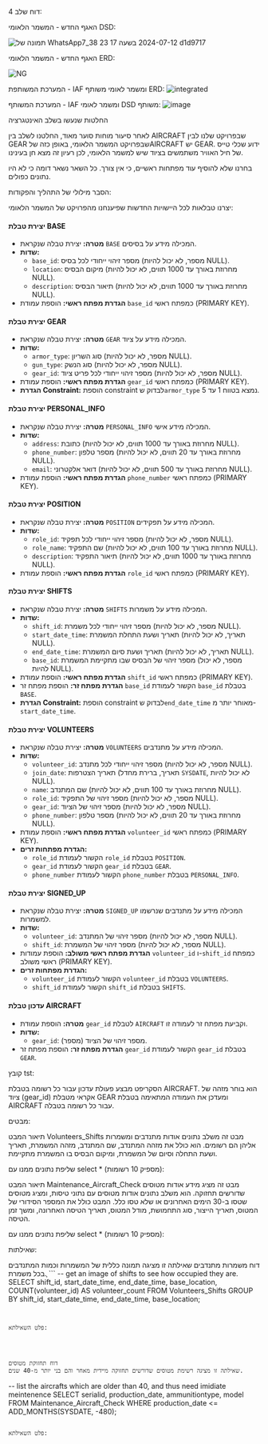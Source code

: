 דוח שלב 4:

האגף החדש - המשמר הלאומי DSD:

![תמונה של WhatsApp‏ 2024-07-12 בשעה 17 23 38_7d1d9717](https://github.com/user-attachments/assets/fca0072d-ec4d-419e-898c-d8640cc5a70a)


האגף החדש - המשמר הלאומי ERD:

![NG](https://github.com/user-attachments/assets/e8da43e0-306b-412c-bd4b-fcd2604df410)


המערכת המשותפת - IAF ומשמר לאומי משותף ERD:
![integrated](https://github.com/user-attachments/assets/ecfec15d-3d99-4b30-a33f-65067dddba78)


המערכת המשותף - IAF ומשמר לאומי DSD משותף:
![image](https://github.com/user-attachments/assets/4d106127-d320-4cda-977c-593c68f9b68f)


 החלטות שנעשו בשלב האינטגרציה

לאחר סיעור מוחות סוער מאוד, החלטנו לשלב בין AIRCRAFT שבפרויקט שלנו לבין GEAR שבפרויקט המשמר הלאומי, באופן כזה שלAIRCRAFT יש GEAR. ידוע שכלי טייס של חיל האוויר משתמשים בציוד שיש למשמר הלאומי, לכן רעיון זה מצא חן בעינינו.

בחרנו שלא להוסיף עוד מפתחות ראשיים, כי אין צורך. כל השאר נשאר דומה כי לא היו נתונים כפולים.

הסבר מילולי של התהליך והפקודות:

יצרנו טבלאות לכל היישויות החדשות שפיענחנו מהפרויקט של המשמר הלאומי:

#### יצירת טבלת BASE
- **מטרה:** יצירת טבלה שנקראת `BASE` המכילה מידע על בסיסים.
- **שדות:**
  - `base_id`: מספר זיהוי ייחודי לכל בסיס (מספר, לא יכול להיות NULL).
  - `location`: מיקום הבסיס (מחרוזת באורך עד 1000 תווים, לא יכול להיות NULL).
  - `description`: תיאור הבסיס (מחרוזת באורך עד 1000 תווים, לא יכול להיות NULL).
- **הגדרת מפתח ראשי:** הוספת עמודת `base_id` כמפתח ראשי (PRIMARY KEY).

#### יצירת טבלת GEAR
- **מטרה:** יצירת טבלה שנקראת `GEAR` המכילה מידע על ציוד.
- **שדות:**
  - `armor_type`: סוג השריון (מספר, לא יכול להיות NULL).
  - `gun_type`: סוג הנשק (מספר, לא יכול להיות NULL).
  - `gear_id`: מספר זיהוי ייחודי לכל פריט ציוד (מספר, לא יכול להיות NULL).
- **הגדרת מפתח ראשי:** הוספת עמודת `gear_id` כמפתח ראשי (PRIMARY KEY).
- **הגדרת Constraint:** הוספת constraint לבדוק ש`armor_type` נמצא בטווח 1 עד 5.

#### יצירת טבלת PERSONAL_INFO
- **מטרה:** יצירת טבלה שנקראת `PERSONAL_INFO` המכילה מידע אישי.
- **שדות:**
  - `address`: כתובת (מחרוזת באורך עד 1000 תווים, לא יכול להיות NULL).
  - `phone_number`: מספר טלפון (מחרוזת באורך עד 20 תווים, לא יכול להיות NULL).
  - `email`: דואר אלקטרוני (מחרוזת באורך עד 500 תווים, לא יכול להיות NULL).
- **הגדרת מפתח ראשי:** הוספת עמודת `phone_number` כמפתח ראשי (PRIMARY KEY).

#### יצירת טבלת POSITION
- **מטרה:** יצירת טבלה שנקראת `POSITION` המכילה מידע על תפקידים.
- **שדות:**
  - `role_id`: מספר זיהוי ייחודי לכל תפקיד (מספר, לא יכול להיות NULL).
  - `role_name`: שם התפקיד (מחרוזת באורך עד 100 תווים, לא יכול להיות NULL).
  - `description`: תיאור התפקיד (מחרוזת באורך עד 1000 תווים, לא יכול להיות NULL).
- **הגדרת מפתח ראשי:** הוספת עמודת `role_id` כמפתח ראשי (PRIMARY KEY).

#### יצירת טבלת SHIFTS
- **מטרה:** יצירת טבלה שנקראת `SHIFTS` המכילה מידע על משמרות.
- **שדות:**
  - `shift_id`: מספר זיהוי ייחודי לכל משמרת (מספר, לא יכול להיות NULL).
  - `start_date_time`: תאריך ושעת התחלת המשמרת (תאריך, לא יכול להיות NULL).
  - `end_date_time`: תאריך ושעת סיום המשמרת (תאריך, לא יכול להיות NULL).
  - `base_id`: מספר זיהוי של הבסיס שבו מתקיימת המשמרת (מספר, לא יכול להיות NULL).
- **הגדרת מפתח ראשי:** הוספת עמודת `shift_id` כמפתח ראשי (PRIMARY KEY).
- **הגדרת מפתח זר:** הוספת מפתח זר `base_id` הקשור לעמודת `base_id` בטבלת `BASE`.
- **הגדרת Constraint:** הוספת constraint לבדוק ש`end_date_time` מאוחר יותר מ-`start_date_time`.

#### יצירת טבלת VOLUNTEERS
- **מטרה:** יצירת טבלה שנקראת `VOLUNTEERS` המכילה מידע על מתנדבים.
- **שדות:**
  - `volunteer_id`: מספר זיהוי ייחודי לכל מתנדב (מספר, לא יכול להיות NULL).
  - `join_date`: תאריך הצטרפות (תאריך, ברירת מחדל `SYSDATE`, לא יכול להיות NULL).
  - `name`: שם המתנדב (מחרוזת באורך עד 100 תווים, לא יכול להיות NULL).
  - `role_id`: מספר זיהוי של התפקיד (מספר, לא יכול להיות NULL).
  - `gear_id`: מספר זיהוי של הציוד (מספר, לא יכול להיות NULL).
  - `phone_number`: מספר טלפון (מחרוזת באורך עד 20 תווים, לא יכול להיות NULL).
- **הגדרת מפתח ראשי:** הוספת עמודת `volunteer_id` כמפתח ראשי (PRIMARY KEY).
- **הגדרת מפתחות זרים:**
  - `role_id` הקשור לעמודת `role_id` בטבלת `POSITION`.
  - `gear_id` הקשור לעמודת `gear_id` בטבלת `GEAR`.
  - `phone_number` הקשור לעמודת `phone_number` בטבלת `PERSONAL_INFO`.

#### יצירת טבלת SIGNED_UP
- **מטרה:** יצירת טבלה שנקראת `SIGNED_UP` המכילה מידע על מתנדבים שנרשמו למשמרות.
- **שדות:**
  - `volunteer_id`: מספר זיהוי של המתנדב (מספר, לא יכול להיות NULL).
  - `shift_id`: מספר זיהוי של המשמרת (מספר, לא יכול להיות NULL).
- **הגדרת מפתח ראשי משולב:** הוספת עמודות `volunteer_id` ו-`shift_id` כמפתח ראשי משולב (PRIMARY KEY).
- **הגדרת מפתחות זרים:**
  - `volunteer_id` הקשור לעמודת `volunteer_id` בטבלת `VOLUNTEERS`.
  - `shift_id` הקשור לעמודת `shift_id` בטבלת `SHIFTS`.

#### עדכון טבלת AIRCRAFT
- **מטרה:** הוספת עמודת `gear_id` לטבלת `AIRCRAFT` וקביעת מפתח זר לעמודה זו.
- **שדות:**
  - `gear_id`: מספר זיהוי של הציוד (מספר).
- **הגדרת מפתח זר:** הוספת מפתח זר `gear_id` הקשור לעמודת `gear_id` בטבלת `GEAR`.


קובץ tst:

הסקריפט מבצע פעולת עדכון עבור כל רשומה בטבלת AIRCRAFT. הוא בוחר מזהה של ציוד (gear_id) אקראי מטבלת GEAR ומעדכן את העמודה המתאימה בטבלת AIRCRAFT עבור כל רשומה בטבלה.


מבטים:

תיאור המבט Volunteers_Shifts
מבט זה משלב נתונים אודות מתנדבים ומשמרות אליהן הם רשומים. הוא כולל את מזהה המתנדב, שם המתנדב, מזהה המשמרת, תאריך ושעת התחלה וסיום של המשמרת, ומיקום הבסיס בו המשמרת מתקיימת.

שליפת נתונים ממנו עם select * (מספיק 10 רשומות):




תיאור המבט Maintenance_Aircraft_Check
מבט זה מציג מידע אודות מטוסים שדורשים תחזוקה. הוא משלב נתונים אודות מטוסים עם נתוני טיסות, ומציג מטוסים שטסו ב-30 הימים האחרונים או שלא טסו כלל. המבט כולל את המספר הסידורי של המטוס, תאריך הייצור, סוג התחמושת, מודל המטוס, תאריך הטיסה האחרונה, ומשך זמן הטיסה.

שליפת נתונים ממנו עם select * (מספיק 10 רשומות):


שאילתות:


דוח משמרות מתנדבים
שאילתה זו מציגה תמונה כללית של המשמרות וכמות המתנדבים בכל משמרת.
ְְ```
-- get an image of shifts to see how occupied they are.
SELECT shift_id, start_date_time, end_date_time, base_location, COUNT(volunteer_id) AS volunteer_count
FROM Volunteers_Shifts
GROUP BY shift_id, start_date_time, end_date_time, base_location;
```


פלט השאילתא:




דוח תחזוקת מטוסים
שאילתה זו מציגה רשימת מטוסים שדורשים תחזוקה מיידית מאחר והם בני יותר מ-40 שנים.

```
-- list the aircrafts which are older than 40, and thus need imidiate meintenence
SELECT serialid, production_date, ammunitiontype, model
FROM Maintenance_Aircraft_Check
WHERE production_date <= ADD_MONTHS(SYSDATE, -480);
```

פלט השאילתא:

